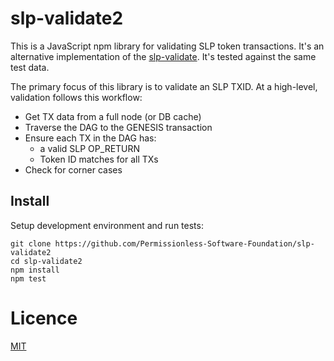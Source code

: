 # slp-validate2

This is a JavaScript npm library for validating SLP token transactions. It's an alternative implementation of the [slp-validate](https://github.com/simpleledger/slp-validate.js). It's tested against the same test data.

The primary focus
of this library is to validate an SLP TXID. At a high-level, validation follows
this workflow:

- Get TX data from a full node (or DB cache)
- Traverse the DAG to the GENESIS transaction
- Ensure each TX in the DAG has:
  - a valid SLP OP_RETURN
  - Token ID matches for all TXs
- Check for corner cases

## Install

Setup development environment and run tests:

```
git clone https://github.com/Permissionless-Software-Foundation/slp-validate2
cd slp-validate2
npm install
npm test
```

# Licence

[MIT](LICENSE.md)
